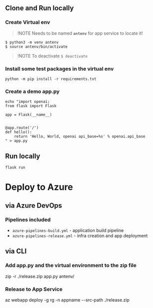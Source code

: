 

## Clone and Run locally

###  Create Virtual env

 > !NOTE
 > Needs to be named **`antenv`** for app service to locate it!

```
$ python3 -m venv antenv
$ source antenv/bin/activate
```

 > !NOTE To deactivate 
 > `$ deactivate`



### Install some test packages in the virtual env

```
python -m pip install -r requirements.txt
```

###  Create a demo app.py

```
echo "import openai;
from flask import Flask

app = Flask(__name__)


@app.route('/')
def hello():
    return 'Hello, World, openai api_base=%s' % openai.api_base
" > app.py
```


## Run locally

```
flask run
```

#  Deploy to Azure 

## via Azure DevOps

### Pipelines included

* `azure-pipelines-build.yml` - application build pipeline
* `azure-pipelines-release.yml` - infra creation and app deployment

## via CLI

### Add app.py and the virtual environment to the zip file
zip -r ./release.zip app.py  antenv/

### Release to App Service
az webapp deploy -g rg -n appname --src-path ./release.zip


